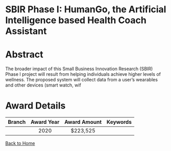 
SBIR Phase I: HumanGo, the Artificial Intelligence based Health Coach Assistant
===============================================================================

# Abstract


The broader impact of this Small Business Innovation Research (SBIR) Phase I project will result from helping individuals achieve higher levels of wellness. The proposed system will collect data from a user’s wearables and other devices (smart watch, wif  

# Award Details

|Branch|Award Year|Award Amount|Keywords|
| :---: | :---: | :---: | :---: |
||2020|$223,525||
  
  


[Back to Home](https://github.com/chrischow/dod_sbir_awards/JT/#623)